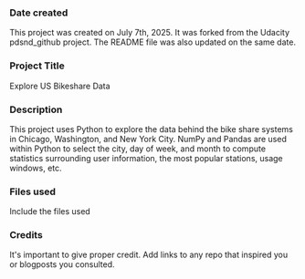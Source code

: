 ### Date created
This project was created on July 7th, 2025. It was forked from the Udacity pdsnd_github project. The README file was also updated on the same date.

### Project Title
Explore US Bikeshare Data

### Description
This project uses Python to explore the data behind the bike share systems in Chicago, Washington, and New York City. NumPy and Pandas are used within Python to select the city, day of week, and month to compute statistics surrounding user information, the most popular stations, usage windows, etc. 

### Files used
Include the files used

### Credits
It's important to give proper credit. Add links to any repo that inspired you or blogposts you consulted.

